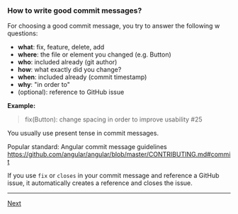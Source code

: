 ### How to write good commit messages?

For choosing a good commit message, you try to answer the following w questions:

- **what**: fix, feature, delete, add
- **where**: the file or element you changed (e.g. Button)
- **who**: included already (git author)
- **how**: what exactly did you change?
- **when**: included already (commit timestamp)
- **why**: "in order to"
- (optional): reference to GitHub issue

**Example:**
> fix(Button): change spacing in order to improve usability #25

You usually use present tense in commit messages.

Popular standard: Angular commit message guidelines  
https://github.com/angular/angular/blob/master/CONTRIBUTING.md#commit

If you use `fix` or `closes` in your commit message and reference a GitHub issue, it automatically creates a reference and closes the issue.


---

[Next](18-cherry-picking.md)
